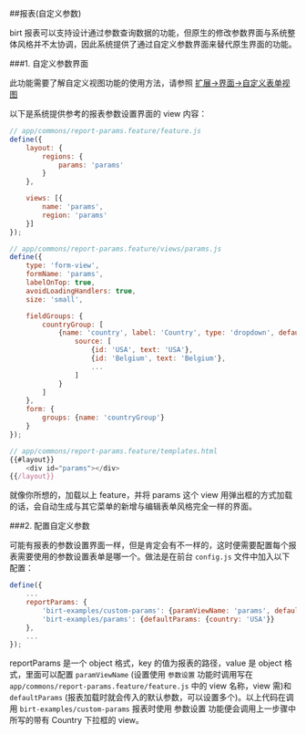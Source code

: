 ##报表(自定义参数)

birt 报表可以支持设计通过参数查询数据的功能，但原生的修改参数界面与系统整体风格并不太协调，因此系统提供了通过自定义参数界面来替代原生界面的功能。

###1. 自定义参数界面

此功能需要了解自定义视图功能的使用方法，请参照 [扩展->界面->自定义表单视图](#feature/extension/ui/scaffold:custom-form)

以下是系统提供参考的报表参数设置界面的 view 内容：

```javascript
// app/commons/report-params.feature/feature.js
define({
    layout: {
        regions: {
            params: 'params'
        }
    },

    views: [{
        name: 'params',
        region: 'params'
    }]
});
```

```javascript
// app/commons/report-params.feature/views/params.js
define({
    type: 'form-view',
    formName: 'params',
    labelOnTop: true,
    avoidLoadingHandlers: true,
    size: 'small',

    fieldGroups: {
        countryGroup: [
            {name: 'country', label: 'Country', type: 'dropdown', defaultValue: 'USA',
                source: [
                    {id: 'USA', text: 'USA'},
                    {id: 'Belgium', text: 'Belgium'},
                    ...
                ]
            }
        ]
    },
    form: {
        groups: {name: 'countryGroup'}
    }
});
```

```javascript
// app/commons/report-params.feature/templates.html
{{#layout}}
    <div id="params"></div>
{{/layout}}
```

就像你所想的，加载以上 feature，并将 params 这个 view 用弹出框的方式加载的话，会自动生成与其它菜单的新增与编辑表单风格完全一样的界面。

###2. 配置自定义参数

可能有报表的参数设置界面一样，但是肯定会有不一样的，这时便需要配置每个报表需要使用的参数设置表单是哪一个。做法是在前台 `config.js` 文件中加入以下配置：

```javascript
define({
    ...
    reportParams: {
        'birt-examples/custom-params': {paramViewName: 'params', defaultParams: {country: 'USA'}},
        'birt-examples/params': {defaultParams: {country: 'USA'}}
    },
    ...
});
```

reportParams 是一个 object 格式，key 的值为报表的路径，value 是 object 格式，里面可以配置 `paramViewName` (设置使用 `参数设置` 功能时调用写在 `app/commons/report-params.feature/feature.js` 中的 view 名称，view 需)和 `defaultParams` (报表加载时就会传入的默认参数，可以设置多个)。以上代码在调用 `birt-examples/custom-params` 报表时使用 参数设置 功能便会调用上一步骤中所写的带有 Country 下拉框的 view。
